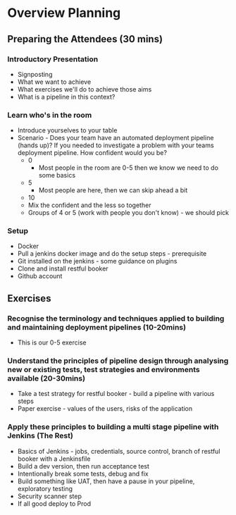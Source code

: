 # Overview Planning

## Preparing the Attendees (30 mins)

### Introductory Presentation

* Signposting
* What we want to achieve
* What exercises we'll do to achieve those aims
* What is a pipeline in this context?

### Learn who's in the room

* Introduce yourselves to your table
* Scenario - Does your team have an automated deployment pipeline (hands up)? If you needed to investigate a problem with your teams deployment pipeline. How confident would you be?
  * 0
    * Most people in the room are 0-5 then we know we need to do some basics
  * 5
    * Most people are here, then we can skip ahead a bit
  * 10
  * Mix the confident and the less so together
  * Groups of 4 or 5 (work with people you don't know) - we should pick

### Setup

* Docker
* Pull a jenkins docker image and do the setup steps - prerequisite
* Git installed on the jenkins - some guidance on plugins
* Clone and install restful booker
* Github account

## Exercises

### Recognise the terminology and techniques applied to building and maintaining deployment pipelines (10-20mins)

* This is our 0-5 exercise

### Understand the principles of pipeline design through analysing new or existing tests, test strategies and environments available (20-30mins)

* Take a test strategy for restful booker - build a pipeline with various steps
* Paper exercise - values of the users, risks of the application

### Apply these principles to building a multi stage pipeline with Jenkins (The Rest)

* Basics of Jenkins - jobs, credentials, source control, branch of restful booker with a Jenkinsfile
* Build a dev version, then run acceptance test
* Intentionally break some tests, debug and fix
* Build something like UAT, then have a pause in your pipeline, exploratory testing
* Security scanner step
* If all good deploy to Prod
